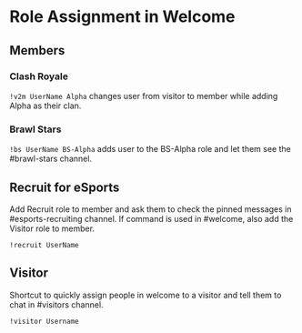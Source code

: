 # Role Assignment in Welcome

## Members

### Clash Royale

`!v2m UserName Alpha` changes user from visitor to member while adding Alpha as their clan.

### Brawl Stars

`!bs UserName BS-Alpha` adds user to the BS-Alpha role and let them see the #brawl-stars channel.

## Recruit for eSports

Add Recruit role to member and ask them to check the pinned messages in #esports-recruiting channel. If command is used in #welcome, also add the Visitor role to member.

`!recruit UserName`

## Visitor

Shortcut to quickly assign people in welcome to a visitor and tell them to chat in #visitors channel.

`!visitor Username`
